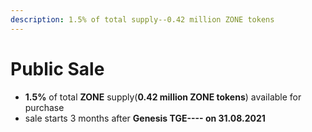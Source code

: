 ```yaml
---
description: 1.5% of total supply--0.42 million ZONE tokens
---
```


# Public Sale

* **1.5%** of total **ZONE** supply\(**0.42 million ZONE tokens**\) available for purchase
* sale starts 3 months after **Genesis TGE---- on 31.08.2021**

